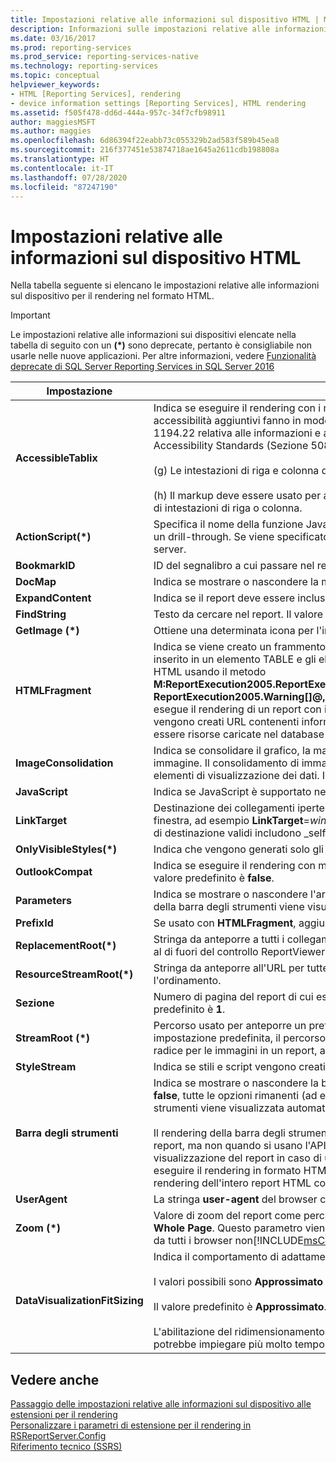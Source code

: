 ```yaml
---
title: Impostazioni relative alle informazioni sul dispositivo HTML | Microsoft Docs
description: Informazioni sulle impostazioni relative alle informazioni sul dispositivo disponibili per il rendering in formato HTML.
ms.date: 03/16/2017
ms.prod: reporting-services
ms.prod_service: reporting-services-native
ms.technology: reporting-services
ms.topic: conceptual
helpviewer_keywords:
- HTML [Reporting Services], rendering
- device information settings [Reporting Services], HTML rendering
ms.assetid: f505f478-dd6d-444a-957c-34f7cfb98911
author: maggiesMSFT
ms.author: maggies
ms.openlocfilehash: 6d86394f22eabb73c055329b2ad583f589b45ea8
ms.sourcegitcommit: 216f377451e53874718ae1645a2611cdb198808a
ms.translationtype: HT
ms.contentlocale: it-IT
ms.lasthandoff: 07/28/2020
ms.locfileid: "87247190"
---
```

# <a name="html-device-information-settings"></a>Impostazioni relative alle informazioni sul dispositivo HTML
Nella tabella seguente si elencano le impostazioni relative alle informazioni sul dispositivo per il rendering nel formato HTML.  
  
> [!IMPORTANT]  
>  Le impostazioni relative alle informazioni sui dispositivi elencate nella tabella di seguito con un **(\*)** sono deprecate, pertanto è consigliabile non usarle nelle nuove applicazioni. Per altre informazioni, vedere [Funzionalità deprecate di SQL Server Reporting Services in SQL Server 2016](../reporting-services/deprecated-features-in-sql-server-reporting-services-ssrs.md)   
  
|Impostazione|Valore|  
|-------------|-----------|  
|**AccessibleTablix**|Indica se eseguire il rendering con i metadati di accessibilità aggiuntivi per l'utilizzo con le utilità per la lettura dello schermo. I metadati di accessibilità aggiuntivi fanno in modo che il report visualizzabile sia conforme agli standard tecnici riportati di seguito definiti nella sezione 1194.22 relativa alle informazioni e alle applicazioni Intranet e Internet basate sul web nel documento Electronic and Information Technology Accessibility Standards (Sezione 508):<br /><br /> (g) Le intestazioni di riga e colonna devono essere identificate per le tabelle di dati.<br /><br /> (h) Il markup deve essere usato per associare celle di dati e celle di intestazione per le tabelle di dati che dispongono di due o più livelli logici di intestazioni di riga o colonna.|  
|**ActionScript(\*)**|Specifica il nome della funzione JavaScript da usare quando si verifica un evento relativo alla funzione, ad esempio la scelta di un segnalibro o un drill-through. Se viene specificato questo parametro, un evento relativo all'azione genererà la funzione JavaScript anziché un postback al server.|  
|**BookmarkID**|ID del segnalibro a cui passare nel report.|  
|**DocMap**|Indica se mostrare o nascondere la mappa documento del report. Il valore predefinito di questo parametro è **true**.|  
|**ExpandContent**|Indica se il report deve essere incluso in una struttura di tabella per limitarne la dimensione orizzontale.|  
|**FindString**|Testo da cercare nel report. Il valore predefinito di questo parametro è una stringa vuota.|  
|**GetImage (\*)**|Ottiene una determinata icona per l'interfaccia utente del visualizzatore HTML.|  
|**HTMLFragment**|Indica se viene creato un frammento HTML al posto di un documento HTML completo. In un frammento HTML il contenuto del report viene inserito in un elemento TABLE e gli elementi HTML e BODY vengono omessi. Il valore predefinito è **false**. Se si esegue il rendering in formato HTML usando il metodo **M:ReportExecution2005.ReportExecutionService.Render(System.String,System.String,System.String@,System.String@,System.String@, ReportExecution2005.Warning[]@,System.String[]@)** del SOAP API, è necessario impostare queste informazioni sul dispositivo su **true** se si esegue il rendering di un report con immagini. Se si esegue il rendering tramite SOAP con la proprietà **HTMLFragment** impostata su **true** , vengono creati URL contenenti informazioni sulla sessione che è possibile usare per richiedere correttamente le immagini. Le immagini devono essere risorse caricate nel database del server di report.|  
|**ImageConsolidation**|Indica se consolidare il grafico, la mappa, il misuratore e le immagini dell'indicatore di cui è stato eseguito il rendering in un'unica grande immagine. Il consolidamento di immagini consente di migliorare le prestazioni del report nel browser del client quando il report contiene molti elementi di visualizzazione dei dati. Il valore predefinito per i browser più recenti è **true** .|  
|**JavaScript**|Indica se JavaScript è supportato nel report visualizzabile. Il valore predefinito è **true**.|  
|**LinkTarget**|Destinazione dei collegamenti ipertestuali nel report. È possibile impostare come destinazione una finestra o un frame fornendo il nome della finestra, ad esempio **LinkTarget**=*window_name*oppure impostare come destinazione una finestra nuova usando **LinkTarget**=_blank. Altri nomi di destinazione validi includono _self, _parent e _top.|  
|**OnlyVisibleStyles(\*)**|Indica che vengono generati solo gli stili condivisi per la pagina di cui è stato attualmente eseguito il rendering.|  
|**OutlookCompat**|Indica se eseguire il rendering con metadati aggiuntivi che comportano una visualizzazione migliore del report in Outlook, mentre per altri il valore predefinito è **false**.|  
|**Parameters**|Indica se mostrare o nascondere l'area dei parametri della barra degli strumenti. Se si imposta questo parametro su **true**, l'area dei parametri della barra degli strumenti viene visualizzata. Il valore predefinito di questo parametro è **true**.|  
|**PrefixId**|Se usato con **HTMLFragment**, aggiunge il prefisso specificato a tutti gli attributi **ID** nel frammento HTML creato.|  
|**ReplacementRoot(\*)**|Stringa da anteporre a tutti i collegamenti di drill-through, attivazione/disattivazione e segnalibro nel report quando viene eseguito il rendering al di fuori del controllo ReportViewer. Ad esempio, viene usata per il reindirizzamento di un clic utente a una pagina personalizzata.|  
|**ResourceStreamRoot(\*)**|Stringa da anteporre all'URL per tutte le risorse dell'immagine, ad esempio le immagini per l'attivazione o la disattivazione oppure l'ordinamento.|  
|**Sezione**|Numero di pagina del report di cui eseguire il rendering. Un valore **0** indica che viene eseguito il rendering di tutte le sezioni del report. Il valore predefinito è **1**.|  
|**StreamRoot (\*)**|Percorso usato per anteporre un prefisso al valore dell'attributo **src** dell'elemento IMG nel report HTML restituito dal server di report. Per impostazione predefinita, il percorso viene fornito dal server di report. È possibile usare questa impostazione per specificare un percorso radice per le immagini in un report, ad esempio **https://\<servername>/risorse/immaginiazienda**.|  
|**StyleStream**|Indica se stili e script vengono creati come flusso separato anziché nel documento. Il valore predefinito è **false**.|  
|**Barra degli strumenti**|Indica se mostrare o nascondere la barra degli strumenti. Il valore predefinito di questo parametro è **true**. Se il valore di questo parametro è **false**, tutte le opzioni rimanenti (ad eccezione della mappa documento) vengono ignorate. Se si omette questo parametro, la barra degli strumenti viene visualizzata automaticamente nei formati di rendering che la supportano.<br /><br /> Il rendering della barra degli strumenti del Visualizzatore report viene eseguito quando si usano l'accesso con URL per il rendering di un report, ma non quando si usano l'API SOAP. L'impostazione relativa alle informazioni sul dispositivo **Toolbar** influisce tuttavia sulla modalità di visualizzazione del report in caso di utilizzo del metodo **Render** SOAP. Se il valore di questo parametro è **true** quando si usano SOAP per eseguire il rendering in formato HTML, viene eseguito il rendering solo della prima sezione del report. Se il valore è **false**, viene eseguito il rendering dell'intero report HTML come singola pagina HTML.|  
|**UserAgent**|La stringa **user-agent** del browser che effettua la richiesta, situata nella richiesta HTTP.|  
|**Zoom (\*)**|Valore di zoom del report come percentuale di un valore intero o come costante stringa. I valori stringa standard comprendono **Page Width** e **Whole Page**. Questo parametro viene ignorato dalle versioni di [!INCLUDE[msCoName](../includes/msconame-md.md)] Internet Explorer precedenti a Internet Explorer 5.0 e da tutti i browser non[!INCLUDE[msCoName](../includes/msconame-md.md)] . Il valore predefinito di questo parametro è **100**.|  
|**DataVisualizationFitSizing**|Indica il comportamento di adattamento della visualizzazione dei dati all'interno di una tablix. Sono inclusi grafici, misuratori e mappe.<br /><br /> I valori possibili sono **Approssimato** ed **Esatto**.<br /><br /> Il valore predefinito è **Approssimato**. Se l'impostazione viene rimossa dal file **rsreportserver.config** il comportamento predefinito è **Esatto**.<br /><br /> L'abilitazione del ridimensionamento **Esatto** può avere impatto sulle prestazioni perché l'elaborazione per determinare la dimensione esatta potrebbe impiegare più molto tempo di un adattamento approssimativo.|  
  
## <a name="see-also"></a>Vedere anche  
 [Passaggio delle impostazioni relative alle informazioni sul dispositivo alle estensioni per il rendering](../reporting-services/report-server-web-service/net-framework/passing-device-information-settings-to-rendering-extensions.md)   
 [Personalizzare i parametri di estensione per il rendering in RSReportServer.Config](../reporting-services/customize-rendering-extension-parameters-in-rsreportserver-config.md)   
 [Riferimento tecnico &#40;SSRS&#41;](../reporting-services/technical-reference-ssrs.md)  
  
  
